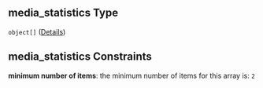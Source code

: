 ## media\_statistics Type

`object[]` ([Details](manifest-definitions-media_statistics.md))

## media\_statistics Constraints

**minimum number of items**: the minimum number of items for this array is: `2`

